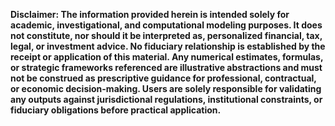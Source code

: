 **Disclaimer: The information provided herein is intended solely for academic, 
investigational, and computational modeling purposes. It does not constitute, 
nor should it be interpreted as, personalized financial, tax, legal, or investment advice. 
No fiduciary relationship is established by the receipt or application of this material. 
Any numerical estimates, formulas, or strategic frameworks referenced are illustrative abstractions and 
must not be construed as prescriptive guidance for professional, contractual, or economic decision-making. 
Users are solely responsible for validating any outputs against jurisdictional regulations, institutional constraints, 
or fiduciary obligations before practical application.**
